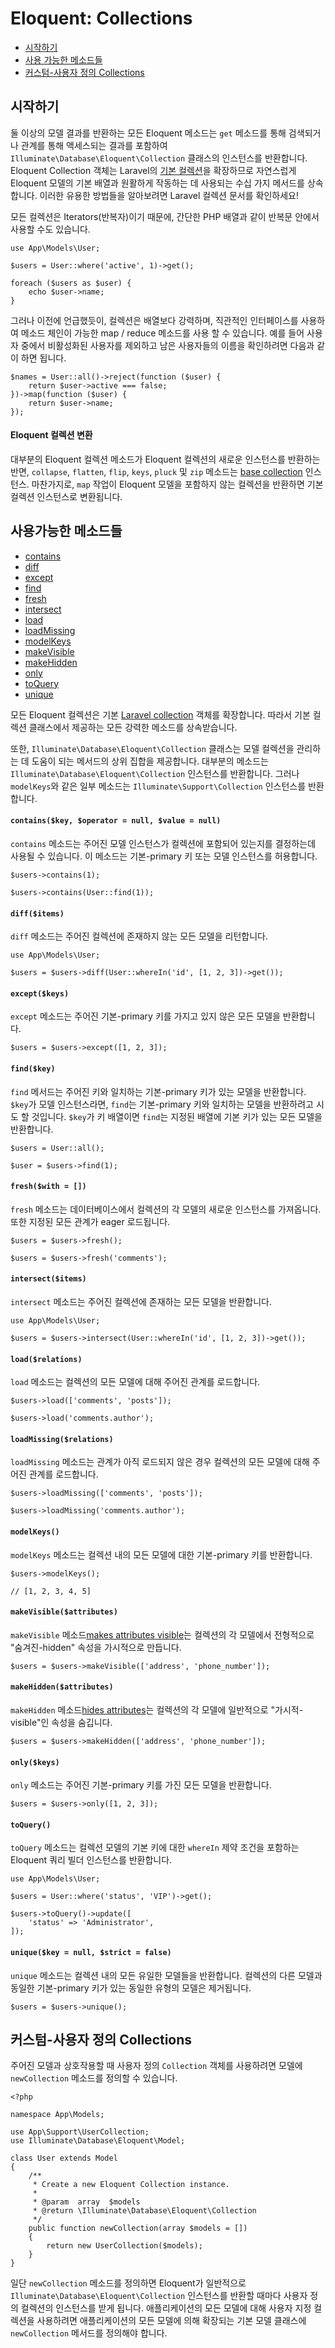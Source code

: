 # Eloquent: Collections

- [시작하기](#introduction)
- [사용 가능한 메소드들](#available-methods)
- [커스텀-사용자 정의 Collections](#custom-collections)

<a name="introduction"></a>
## 시작하기

둘 이상의 모델 결과를 반환하는 모든 Eloquent 메소드는 `get` 메소드를 통해 검색되거나 관계를 통해 액세스되는 결과를 포함하여 `Illuminate\Database\Eloquent\Collection` 클래스의 인스턴스를 반환합니다. Eloquent Collection 객체는 Laravel의 [기본 컬렉션](/docs/{{version}}/collections)을 확장하므로 자연스럽게 Eloquent 모델의 기본 배열과 원활하게 작동하는 데 사용되는 수십 가지 메서드를 상속합니다. 이러한 유용한 방법들을 알아보려면 Laravel 컬렉션 문서를 확인하세요!

모든 컬렉션은 Iterators(반복자)이기 때문에, 간단한 PHP 배열과 같이 반복문 안에서 사용할 수도 있습니다.

    use App\Models\User;

    $users = User::where('active', 1)->get();

    foreach ($users as $user) {
        echo $user->name;
    }

그러나 이전에 언급했듯이, 컬렉션은 배열보다 강력하며, 직관적인 인터페이스를 사용하여 메소드 체인이 가능한 map / reduce 메소드를 사용 할 수 있습니다. 예를 들어 사용자 중에서 비활성화된 사용자를 제외하고 남은 사용자들의 이름을 확인하려면 다음과 같이 하면 됩니다.

    $names = User::all()->reject(function ($user) {
        return $user->active === false;
    })->map(function ($user) {
        return $user->name;
    });

<a name="eloquent-collection-conversion"></a>
#### Eloquent 컬렉션 변환

대부분의 Eloquent 컬렉션 메소드가 Eloquent 컬렉션의 새로운 인스턴스를 반환하는 반면, `collapse`, `flatten`, `flip`, `keys`, `pluck` 및 `zip` 메소드는 [base collection](/docs/{{version}}/collections) 인스턴스. 마찬가지로, `map` 작업이 Eloquent 모델을 포함하지 않는 컬렉션을 반환하면 기본 컬렉션 인스턴스로 변환됩니다.

<a name="available-methods"></a>
## 사용가능한 메소드들 

- [contains](#method-contains)
- [diff](#method-diff)
- [except](#method-except)
- [find](#method-find)
- [fresh](#method-fresh)
- [intersect](#method-intersect)
- [load](#method-load)
- [loadMissing](#method-loadMissing)
- [modelKeys](#method-modelKeys)
- [makeVisible](#method-makeVisible)
- [makeHidden](#method-makeHidden)
- [only](#method-only)
- [toQuery](#method-toquery)
- [unique](#method-unique)

모든 Eloquent 컬렉션은 기본 [Laravel collection](/docs/{{version}}/collections#available-methods) 객체를 확장합니다. 따라서 기본 컬렉션 클래스에서 제공하는 모든 강력한 메소드를 상속받습니다.

또한, `Illuminate\Database\Eloquent\Collection` 클래스는 모델 컬렉션을 관리하는 데 도움이 되는 메서드의 상위 집합을 제공합니다. 대부분의 메소드는 `Illuminate\Database\Eloquent\Collection` 인스턴스를 반환합니다. 그러나 `modelKeys`와 같은 일부 메소드는 `Illuminate\Support\Collection` 인스턴스를 반환합니다.

<a name="method-contains"></a>
#### `contains($key, $operator = null, $value = null)`

`contains` 메소드는 주어진 모델 인스턴스가 컬렉션에 포함되어 있는지를 결정하는데 사용될 수 있습니다. 이 메소드는 기본-primary 키 또는 모델 인스턴스를 허용합니다.

    $users->contains(1);

    $users->contains(User::find(1));

<a name="method-diff"></a>
#### `diff($items)`

`diff` 메소드는 주어진 컬렉션에 존재하지 않는 모든 모델을 리턴합니다.

    use App\Models\User;

    $users = $users->diff(User::whereIn('id', [1, 2, 3])->get());

<a name="method-except"></a>
#### `except($keys)`

`except` 메소드는 주어진 기본-primary 키를 가지고 있지 않은 모든 모델을 반환합니다.

    $users = $users->except([1, 2, 3]);

<a name="method-find"></a>
#### `find($key)`

`find` 메서드는 주어진 키와 일치하는 기본-primary 키가 있는 모델을 반환합니다. `$key`가 모델 인스턴스라면, `find`는 기본-primary 키와 일치하는 모델을 반환하려고 시도 할 것입니다. `$key`가 키 배열이면 `find`는 지정된 배열에 기본 키가 있는 모든 모델을 반환합니다.

    $users = User::all();

    $user = $users->find(1);

<a name="method-fresh"></a>
#### `fresh($with = [])`

`fresh` 메소드는 데이터베이스에서 컬렉션의 각 모델의 새로운 인스턴스를 가져옵니다. 또한 지정된 모든 관계가 eager 로드됩니다.

    $users = $users->fresh();

    $users = $users->fresh('comments');

<a name="method-intersect"></a>
#### `intersect($items)`

`intersect` 메소드는 주어진 컬렉션에 존재하는 모든 모델을 반환합니다.

    use App\Models\User;

    $users = $users->intersect(User::whereIn('id', [1, 2, 3])->get());

<a name="method-load"></a>
#### `load($relations)`

`load` 메소드는 컬렉션의 모든 모델에 대해 주어진 관계를 로드합니다.

    $users->load(['comments', 'posts']);

    $users->load('comments.author');

<a name="method-loadMissing"></a>
#### `loadMissing($relations)`

`loadMissing` 메소드는 관계가 아직 로드되지 않은 경우 컬렉션의 모든 모델에 대해 주어진 관계를 로드합니다.

    $users->loadMissing(['comments', 'posts']);

    $users->loadMissing('comments.author');

<a name="method-modelKeys"></a>
#### `modelKeys()`

`modelKeys` 메소드는 컬렉션 내의 모든 모델에 대한 기본-primary 키를 반환합니다.

    $users->modelKeys();

    // [1, 2, 3, 4, 5]

<a name="method-makeVisible"></a>
#### `makeVisible($attributes)`

`makeVisible` 메소드[makes attributes visible](/docs/{{version}}/eloquent-serialization#hiding-attributes-from-json)는 컬렉션의 각 모델에서 전형적으로 "숨겨진-hidden" 속성을 가시적으로 만듭니다.

    $users = $users->makeVisible(['address', 'phone_number']);

<a name="method-makeHidden"></a>
#### `makeHidden($attributes)`

`makeHidden` 메소드[hides attributes](/docs/{{version}}/eloquent-serialization#hiding-attributes-from-json)는 컬렉션의 각 모델에 일반적으로 "가시적-visible"인 속성을 숨깁니다.

    $users = $users->makeHidden(['address', 'phone_number']);

<a name="method-only"></a>
#### `only($keys)`

`only` 메소드는 주어진 기본-primary 키를 가진 모든 모델을 반환합니다.

    $users = $users->only([1, 2, 3]);

<a name="method-toquery"></a>
#### `toQuery()`

`toQuery` 메소드는 컬렉션 모델의 기본 키에 대한 `whereIn` 제약 조건을 포함하는 Eloquent 쿼리 빌더 인스턴스를 반환합니다.

    use App\Models\User;

    $users = User::where('status', 'VIP')->get();

    $users->toQuery()->update([
        'status' => 'Administrator',
    ]);

<a name="method-unique"></a>
#### `unique($key = null, $strict = false)`

`unique` 메소드는 컬렉션 내의 모든 유일한 모델들을 반환합니다. 컬렉션의 다른 모델과 동일한 기본-primary 키가 있는 동일한 유형의 모델은 제거됩니다.

    $users = $users->unique();

<a name="custom-collections"></a>
## 커스텀-사용자 정의 Collections

주어진 모델과 상호작용할 때 사용자 정의 `Collection` 객체를 사용하려면 모델에 `newCollection` 메소드를 정의할 수 있습니다.

    <?php

    namespace App\Models;

    use App\Support\UserCollection;
    use Illuminate\Database\Eloquent\Model;

    class User extends Model
    {
        /**
         * Create a new Eloquent Collection instance.
         *
         * @param  array  $models
         * @return \Illuminate\Database\Eloquent\Collection
         */
        public function newCollection(array $models = [])
        {
            return new UserCollection($models);
        }
    }

일단 `newCollection` 메소드를 정의하면 Eloquent가 일반적으로 `Illuminate\Database\Eloquent\Collection` 인스턴스를 반환할 때마다 사용자 정의 컬렉션의 인스턴스를 받게 됩니다. 애플리케이션의 모든 모델에 대해 사용자 지정 컬렉션을 사용하려면 애플리케이션의 모든 모델에 의해 확장되는 기본 모델 클래스에 `newCollection` 메서드를 정의해야 합니다. 
